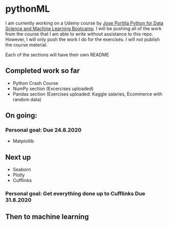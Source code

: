 # pythonML
I am currently working on a Udemy course by [Jose Portilla Python for Data Science and Machine Learning Bootcamp](https://www.udemy.com/course/python-for-data-science-and-machine-learning-bootcamp/). 
I will be pushing all of the work from the course that I am able to write without assistance to this repo. 
However, I will only push the work I do for the exercises. I will not publish the course material.

Each of the sections will have their own README

## Completed work so far
- Python Crash Course
- NumPy section (Excercises uploaded)
- Pandas section (Exercises uploaded: Kaggle salaries, Ecommerce with random data)

## On going:
### Personal goal: Due 24.8.2020
- Matplotlib

## Next up
- Seaborn
- Plotly
- Cufflinks
### Personal goal: Get everything done up to Cufflinks Due 31.8.2020


## Then to machine learning
